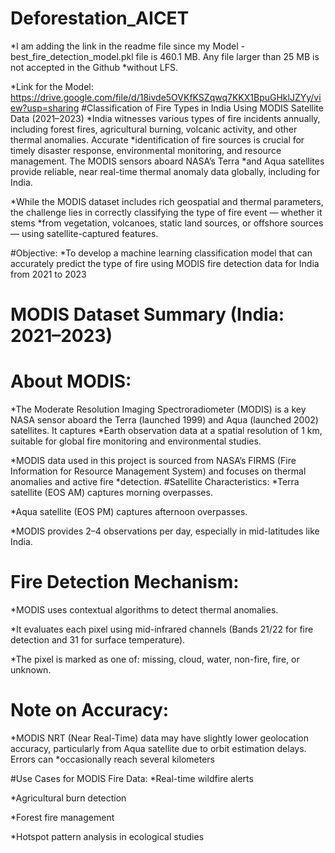 # Deforestation_AICET
*I am adding the link in the readme file since my Model - best_fire_detection_model.pkl file is 460.1 MB. Any file larger than 25 MB is not accepted in the Github *without LFS. 

*Link for the Model: https://drive.google.com/file/d/18ivde5OVKfKSZqwq7KKX1BpuGHklJZYy/view?usp=sharing
#Classification of Fire Types in India Using MODIS Satellite Data (2021–2023)
*India witnesses various types of fire incidents annually, including forest fires, agricultural burning, volcanic activity, and other thermal anomalies. Accurate *identification of fire sources is crucial for timely disaster response, environmental monitoring, and resource management. The MODIS sensors aboard NASA’s Terra *and Aqua satellites provide reliable, near real-time thermal anomaly data globally, including for India.

*While the MODIS dataset includes rich geospatial and thermal parameters, the challenge lies in correctly classifying the type of fire event — whether it stems *from vegetation, volcanoes, static land sources, or offshore sources — using satellite-captured features.

#Objective:
*To develop a machine learning classification model that can accurately predict the type of fire using MODIS fire detection data for India from 2021 to 2023

# MODIS Dataset Summary (India: 2021–2023)
# About MODIS:
*The Moderate Resolution Imaging Spectroradiometer (MODIS) is a key NASA sensor aboard the Terra (launched 1999) and Aqua (launched 2002) satellites. It captures *Earth observation data at a spatial resolution of 1 km, suitable for global fire monitoring and environmental studies.

*MODIS data used in this project is sourced from NASA’s FIRMS (Fire Information for Resource Management System) and focuses on thermal anomalies and active fire *detection.
#Satellite Characteristics:
*Terra satellite (EOS AM) captures morning overpasses.

*Aqua satellite (EOS PM) captures afternoon overpasses.

*MODIS provides 2–4 observations per day, especially in mid-latitudes like India.

# Fire Detection Mechanism:
*MODIS uses contextual algorithms to detect thermal anomalies.

*It evaluates each pixel using mid-infrared channels (Bands 21/22 for fire detection and 31 for surface temperature).

*The pixel is marked as one of: missing, cloud, water, non-fire, fire, or unknown.

# Note on Accuracy:
*MODIS NRT (Near Real-Time) data may have slightly lower geolocation accuracy, particularly from Aqua satellite due to orbit estimation delays. Errors can *occasionally reach several kilometers

#Use Cases for MODIS Fire Data:
*Real-time wildfire alerts

*Agricultural burn detection

*Forest fire management

*Hotspot pattern analysis in ecological studies
